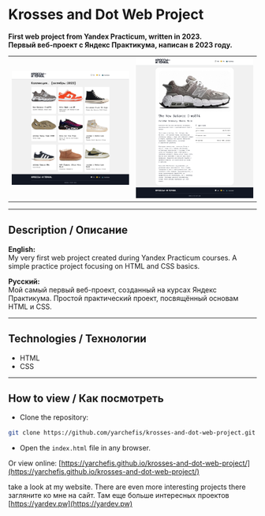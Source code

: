 # Krosses and Dot Web Project

**First web project from Yandex Practicum, written in 2023.**  
**Первый веб-проект с Яндекс Практикума, написан в 2023 году.**

<table width="100%">
  <tr>
    <td width="50%" align="center">
      <img src="main-s.png" alt="Main Screen" style="width:100%; height:auto;">
    </td>
    <td width="50%" align="center">
      <img src="card-s.png" alt="Card Screen" style="width:100%; height:auto;">
    </td>
  </tr>
</table>

---

## Description / Описание

**English:**  
My very first web project created during Yandex Practicum courses. A simple practice project focusing on HTML and CSS basics.

**Русский:**  
Мой самый первый веб-проект, созданный на курсах Яндекс Практикума. Простой практический проект, посвящённый основам HTML и CSS.

---

## Technologies / Технологии

* HTML
* CSS

---

## How to view / Как посмотреть

- Clone the repository:  
```bash
git clone https://github.com/yarchefis/krosses-and-dot-web-project.git
```
 - Open the `index.html` file in any browser.

Or view online:
[https://yarchefis.github.io/krosses-and-dot-web-project/](https://yarchefis.github.io/krosses-and-dot-web-project/)

take a look at my website. There are even more interesting projects there    
загляните ко мне на сайт. Там еще больше интересных проектов    
[https://yardev.pw](https://yardev.pw)
